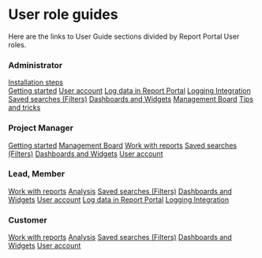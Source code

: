 # User role guides
Here are the links to User Guide sections divided by Report Portal User roles.

### Administrator
[Installation steps](#documentation/Installation-steps-)  
[Getting started](#documentation/Getting-started)
[User account](#documentation/User-account)
[Log data in Report Portal](#documentation/Log-data-in)
[Logging Integration](#documentation/Logging-Integration)
[Saved searches (Filters)](#documentation/Work-with-reports)
[Dashboards and Widgets](#documentation/Dashboards-and-Widgets)
[Management Board](#documentation/Management-Board)
[Tips and tricks](#documentation/Tips-and-tricks)

### Project Manager
[Getting started](#documentation/Getting-started)
[Management Board](#documentation/Management-Board)
[Work with reports](#documentation/Work-with-reports)
[Saved searches (Filters)](#documentation/Saved-searches-(Filters))
[Dashboards and Widgets](#documentation/Dashboards-and-Widgets)
[User account](#documentation/User-account)

### Lead, Member
[Work with reports](#documentation/Work-with-reports)
[Analysis](#documentation/Analysis)
[Saved searches (Filters)](#documentation/Saved-searches-(Filters))
[Dashboards and Widgets](#documentation/Dashboards-and-Widgets)
[User account](#documentation/User-account)
[Log data in Report Portal](#documentation/Log-data-in)
[Logging Integration](#documentation/Logging-Integration)

### Customer
[Work with reports](#documentation/Work-with-reports)
[Analysis](#documentation/Analysis)
[Saved searches (Filters)](#documentation/Saved-searches-(Filters))
[Dashboards and Widgets](#documentation/Dashboards-and-Widgets)
[User account](#documentation/User-account)  
